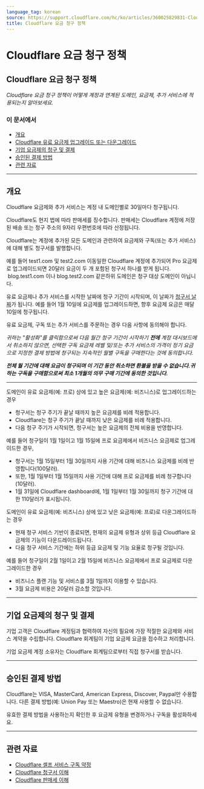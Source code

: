```yaml
---
language_tag: korean
source: https://support.cloudflare.com/hc/ko/articles/360025829831-Cloudflare-%EC%9A%94%EA%B8%88-%EC%B2%AD%EA%B5%AC-%EC%A0%95%EC%B1%85
title: Cloudflare 요금 청구 정책
---
```


# Cloudflare 요금 청구 정책

## Cloudflare 요금 청구 정책

_Cloudflare 요금 청구 정책이 어떻게 계정과 연계된 도메인, 요금제, 추가 서비스에 적용되는지 알아보세요._

### 이 문서에서

-   [개요](https://support.cloudflare.com/hc/ko/articles/360025829831-Cloudflare-%EC%9A%94%EA%B8%88-%EC%B2%AD%EA%B5%AC-%EC%A0%95%EC%B1%85#12345679)
-   [Cloudflare 유료 요금제 업그레이드 또는 다운그레이드](https://support.cloudflare.com/hc/ko/articles/360025829831-Cloudflare-%EC%9A%94%EA%B8%88-%EC%B2%AD%EA%B5%AC-%EC%A0%95%EC%B1%85#12345680)
-   [기업 요금제의 청구 및 결제](https://support.cloudflare.com/hc/ko/articles/360025829831-Cloudflare-%EC%9A%94%EA%B8%88-%EC%B2%AD%EA%B5%AC-%EC%A0%95%EC%B1%85#12345682)
-   [승인된 결제 방법](https://support.cloudflare.com/hc/ko/articles/360025829831-Cloudflare-%EC%9A%94%EA%B8%88-%EC%B2%AD%EA%B5%AC-%EC%A0%95%EC%B1%85#12345683)
-   [관련 자료](https://support.cloudflare.com/hc/ko/articles/360025829831-Cloudflare-%EC%9A%94%EA%B8%88-%EC%B2%AD%EA%B5%AC-%EC%A0%95%EC%B1%85#12345684)

___

## 개요

Cloudflare 요금제와 추가 서비스는 계정 내 도메인별로 30일마다 청구됩니다.

Cloudflare도 현지 법에 따라 판매세를 징수합니다. 판매세는 Cloudflare 계정에 저장된 배송 또는 청구 주소의 9자리 우편번호에 따라 산정됩니다.

Cloudflare는 계정에 추가된 모든 도메인과 관련하여 요금제와 구독(또는 추가 서비스)에 대해 별도 청구서를 발행합니다.

예를 들어 test1.com 및 test2.com 이동일한 Cloudflare 계정에 추가되어 Pro 요금제로 업그레이드되면 20달러 요금이 두 개 포함된 청구서 하나를 받게 됩니다.  blog.test1.com 이나 blog.test2.com 같은하위 도메인은 청구 대상 도메인이 아닙니다.

유료 요금제나 추가 서비스를 시작한 날짜에 청구 기간이 시작되며, 이 날짜가 [청구서 날짜](https://support.cloudflare.com/hc/articles/205610698)가 됩니다. 예를 들어 1월 10일에 요금제를 업그레이드하면, 향후 요금제 요금은 매달 10일에 청구됩니다.

유료 요금제, 구독 또는 추가 서비스를 주문하는 경우 다음 사항에 동의해야 합니다.

_귀하는 "활성화"를 클릭함으로써 다음 월간 청구 기간이 시작하기_ _**전에**_ _계정 대시보드에서 취소하지 않으면, 선택한 구독 요금제 레벨 및/또는 추가 서비스의 가격이 정기 요금으로 지정한 결제 방법에 청구되는 지속적인 월별 구독을 구매한다는 것에 동의합니다._

_**전체 월 기간에 대해 요금이 청구되며 이 기간 동안 취소하면 환불을 받을 수 없습니다.귀하는 구독을 구매함으로써 최소 1개월의 의무 구매 기간에 동의한 것입니다.**_

___

도메인이 유료 요금제(예: 프로) 상에 있고 높은 요금제(예: 비즈니스)로 업그레이드하는 경우

-   청구서는 청구 주기가 끝날 때까지 높은 요금제를 비례 적용합니다.
-   Cloudflare는 청구 주기가 끝날 때까지 낮은 요금제를 비례 적용합니다.
-   다음 청구 주기가 시작되면, 청구서는 높은 요금제의 전체 비용을 반영합니다.

예를 들어 청구일이 1월 1일이고 1월 15일에 프로 요금제에서 비즈니스 요금제로 업그레이드한 경우,

-   청구서는 1월 15일부터 1월 30일까지 사용 기간에 대해 비즈니스 요금제를 비례 반영합니다(100달러).
-   또한, 1월 1일부터 1월 15일까지 사용 기간에 대해 프로 요금제를 비례 청구합니다(10달러).
-   1월 31일에 Cloudflare dashboard에, 1월 1일부터 1월 30일까지 청구 기간에 대한 110달러가 표시됩니다.

도메인이 유료 요금제(예: 비즈니스) 상에 있고 낮은 요금제(예: 프로)로 다운그레이드하는 경우

-   현재 청구 서비스 기반이 종료되면, 현재의 요금제 유형과 상위 등급 Cloudflare 요금제의 기능이 다운드레이드됩니다. 
-   다음 청구 서비스 기간에는 하위 등급 요금제 및 기능 요율로 청구될 것입니다.

예를 들어 청구일이 2월 1일이고 2월 15일에 비즈니스 요금제에서 프로 요금제로 다운그레이드한 경우

-   비즈니스 플랜 기능 및 서비스를 3월 1일까지 이용할 수 있습니다.
-   3월 요금제 비용은 20달러 감소할 것입니다.

___

## 기업 요금제의 청구 및 결제

기업 고객은 Cloudflare 계정팀과 협력하여 자신의 필요에 가장 적절한 요금제와 서비스 계약을 수립합니다. Cloudflare 회계팀이 기업 요금제 요금을 접수하고 처리합니다.

기업 요금제 계정 소유자는 Cloudflare 회계팀으로부터 직접 청구서를 받습니다.

___

## 승인된 결제 방법

Cloudflare는 VISA, MasterCard, American Express, Discover, Paypal만 수용합니다. 다른 결제 방법(예: Union Pay 또는 Maestro)은 현재 사용할 수 없습니다.

유효한 결제 방법을 사용하는지 확인한 후 요금제 유형을 변경하거나 구독을 활성화하세요.

___

## 관련 자료

-   [Cloudflare 셀프 서비스 구독 약정](https://www.cloudflare.com/terms/)
-   [Cloudflare 청구서 이해](https://support.cloudflare.com/hc/en-us/articles/205610698-Understanding-Cloudflare-Invoices)
-   [Cloudflare 판매세 이해](https://support.cloudflare.com/hc/en-us/articles/360026135951-Understanding-Cloudflare-sales-tax)
